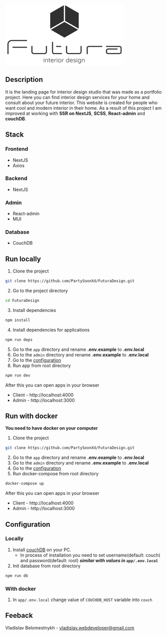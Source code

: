 <img alt="Futura logo" src="https://raw.githubusercontent.com/PartySoonXd/FuturaDesign/master/app/public/images/Logo.svg?token=GHSAT0AAAAAACUAU2JFYFROY3IBZWIZZQ76ZUXIWPQ">

## Description
It is the landing page for interior design studio that was made as a portfolio project. Here you can find interior design services for your home and consult about your future interior. This website is created for people who want cool and modern interior in their home. As a result of this project I am improved at working with **SSR on NextJS**, **SCSS**, **React-admin** and **couchDB**.

## Stack
### Frontend
- NextJS
- Axios
### Backend
- NextJS
### Admin 
- React-admin
- MUI
### Database
- CouchDB

## Run locally
1. Clone the project
```bash
git clone https://github.com/PartySoonXd/FuturaDesign.git
```
2. Go to the project directory
```bash
cd FuturaDesign
```
3. Install dependencies
```bash
npm install
```
4. Install dependencies for applications
```bash
npm run deps
```
5. Go to the `app` directory and rename **.env.example** to **.env.local**
6. Go to the `admin` directory and rename **.env.example** to **.env.local**
7. Go to the [configuration](#configuration)
8. Run app from root directory
```bash
npm run dev
```

After this you can open apps in your browser
- Client - http://localhost:4000
- Admin - http://localhost:3000

## Run with docker
**You need to have docker on your computer**
1. Clone the project
```bash
git clone https://github.com/PartySoonXd/FuturaDesign.git
```
2. Go to the `app` directory and rename **.env.example** to **.env.local**
3. Go to the `admin` directory and rename **.env.example** to **.env.local**
4. Go to the [configuration](#configuration)
5. Run docker-compose from root directory
```bash
docker-compose up
```

After this you can open apps in your browser
- Client - http://localhost:4000
- Admin - http://localhost:3000

## Configuration
### Locally
1. Install [couchDB](https://couchdb.apache.org/) on your PC.
    - In process of installation you need to set username(default: couch) and password(default: root) ***similar with values in `app/.env.local`***
2. Init database from root directory
```bash
npm run db
```
### With docker
1. In `app/.env.local` change value of `COUCHDB_HOST` variable into `couch`

## Feeback
Vladislav Belomestnykh - vladislav.webdeveloper@gmail.com
